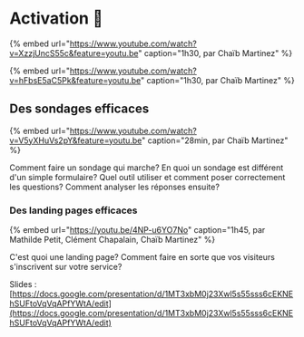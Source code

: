 # Activation 🎯

{% embed url="https://www.youtube.com/watch?v=XzzjUncS55c&feature=youtu.be" caption="1h30, par Chaïb Martinez" %}

{% embed url="https://www.youtube.com/watch?v=hFbsE5aC5Pk&feature=youtu.be" caption="1h30, par Chaïb Martinez" %}

## Des sondages efficaces

{% embed url="https://www.youtube.com/watch?v=V5yXHuVs2pY&feature=youtu.be" caption="28min, par Chaïb Martinez" %}

Comment faire un sondage qui marche? En quoi un sondage est différent d'un simple formulaire? Quel outil utiliser et comment poser correctement les questions? Comment analyser les réponses ensuite?

### Des landing pages efficaces

{% embed url="https://youtu.be/4NP-u6YO7No" caption="1h45, par Mathilde Petit, Clément Chapalain, Chaïb Martinez" %}

C'est quoi une landing page? Comment faire en sorte que vos visiteurs s'inscrivent sur votre service?

Slides : [https://docs.google.com/presentation/d/1MT3xbM0j23Xwl5s55sss6cEKNEhSUFtoVqVqAPfYWtA/edit](https://docs.google.com/presentation/d/1MT3xbM0j23Xwl5s55sss6cEKNEhSUFtoVqVqAPfYWtA/edit)

